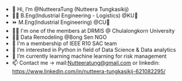 - 👋 Hi, I’m @NutteeraTung (Nutteera Tungkasikij)
- 👩‍🎓 B.Eng(Industrial Engineering - Logistics) @KU💚
- ⏩ M.Eng(Industrial Engineering) @CU💟
- 🐱‍💻 I'm one of the members at DRMIS @ Chulalongkorn University
- 👩‍💻 Data Remodeling @Bong Sen NGO
- 👧 I'm a membership of IEEE R10 SAC team
- 👀 I’m interested in Python in field of Data Science & Data analytics
- 🌱 I’m currently learning machine learning for risk management
- 📫 Contact me -> mail:Nutteeratung@gmail.com or linkedin: https://www.linkedin.com/in/nutteera-tungkasikij-621082295/



<!---
NutteeraTung/NutteeraTung is a ✨ special ✨ repository because its `README.md` (this file) appears on your GitHub profile.
You can click the Preview link to take a look at your changes.
--->
